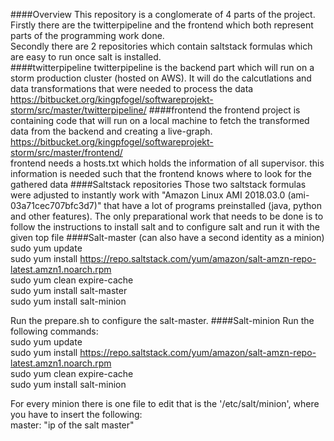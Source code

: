 ####Overview
This repository is a conglomerate of 4 parts of the project.   
Firstly there are the twitterpipeline and the frontend which both represent parts of the programming work done.  
Secondly there are 2 repositories which contain saltstack formulas which are easy to run once salt is installed.  
####twitterpipeline
twitterpipeline is the backend part which will run on a storm production cluster (hosted on AWS). It will do the calcutlations and data transformations that were needed to process the data   
https://bitbucket.org/kingpfogel/softwareprojekt-storm/src/master/twitterpipeline/
####frontend
the frontend project is containing code that will run on a local machine to fetch the transformed data from the backend and creating a live-graph.   
https://bitbucket.org/kingpfogel/softwareprojekt-storm/src/master/frontend/   
frontend needs a hosts.txt which holds the information of all supervisor. this information is needed such that the frontend knows where to look for the gathered data
####Saltstack repositories
Those two saltstack formulas were adjusted to instantly work with "Amazon Linux AMI 2018.03.0 (ami-03a71cec707bfc3d7)" that have a lot of programs preinstalled (java, python and other features).
The only preparational work that needs to be done is to follow the instructions to install salt and to configure salt and run it with the given top file
####Salt-master (can also have a second identity as a minion)
sudo yum update    
sudo yum install https://repo.saltstack.com/yum/amazon/salt-amzn-repo-latest.amzn1.noarch.rpm   
sudo yum clean expire-cache    
sudo yum install salt-master    
sudo yum install salt-minion   
   
Run the prepare.sh to configure the salt-master.
####Salt-minion
Run the following commands:    
sudo yum update   
sudo yum install https://repo.saltstack.com/yum/amazon/salt-amzn-repo-latest.amzn1.noarch.rpm   
sudo yum clean expire-cache   
sudo yum install salt-minion   

For every minion there is one file to edit that is the '/etc/salt/minion', where you have to insert the following:      
master: "ip of the salt master"   